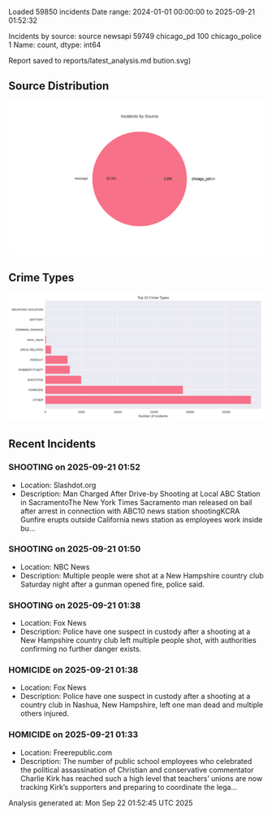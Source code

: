 
Loaded 59850 incidents
Date range: 2024-01-01 00:00:00 to 2025-09-21 01:52:32

Incidents by source:
source
newsapi           59749
chicago_pd          100
chicago_police        1
Name: count, dtype: int64

Report saved to reports/latest_analysis.md
bution.svg)

## Source Distribution
![Source Distribution](images/source_distribution.svg)

## Crime Types
![Crime Types](images/crime_types.svg)

## Recent Incidents

### SHOOTING on 2025-09-21 01:52
- Location: Slashdot.org
- Description: Man Charged After Drive-by Shooting at Local ABC Station in SacramentoThe New York Times Sacramento man released on bail after arrest in connection with ABC10 news station shootingKCRA Gunfire erupts outside California news station as employees work inside bu…


### SHOOTING on 2025-09-21 01:50
- Location: NBC News
- Description: Multiple people were shot at a New Hampshire country club Saturday night after a gunman opened fire, police said.


### SHOOTING on 2025-09-21 01:38
- Location: Fox News
- Description: Police have one suspect in custody after a shooting at a New Hampshire country club left multiple people shot, with authorities confirming no further danger exists.


### HOMICIDE on 2025-09-21 01:38
- Location: Fox News
- Description: Police have one suspect in custody after a shooting at a country club in Nashua, New Hampshire, left one man dead and multiple others injured.


### HOMICIDE on 2025-09-21 01:33
- Location: Freerepublic.com
- Description: The number of public school employees who celebrated the political assassination of Christian and conservative commentator Charlie Kirk has reached such a high level that teachers’ unions are now tracking Kirk’s supporters and preparing to coordinate the lega…

Analysis generated at: Mon Sep 22 01:52:45 UTC 2025
